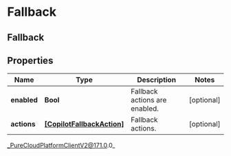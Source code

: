 # Fallback

## Fallback

## Properties

|Name | Type | Description | Notes|
|------------ | ------------- | ------------- | -------------|
| **enabled** | **Bool** | Fallback actions are enabled. | [optional] |
| **actions** | [**[CopilotFallbackAction]**]([CopilotFallbackAction]) | Fallback actions. | [optional] |



_PureCloudPlatformClientV2@171.0.0_
